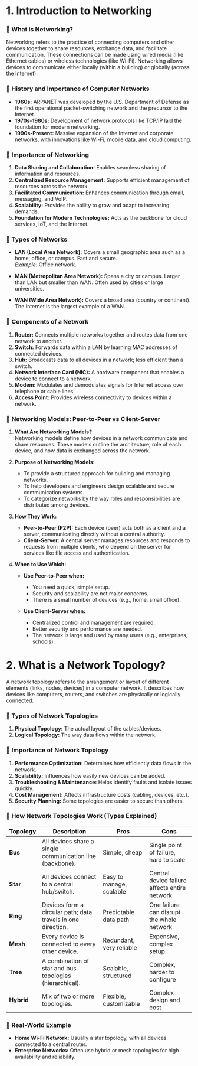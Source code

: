 # 1. Introduction to Networking

### 🔹 What is Networking?
Networking refers to the practice of connecting computers and other devices together to share resources, exchange data, and facilitate communication. These connections can be made using wired media (like Ethernet cables) or wireless technologies (like Wi-Fi). Networking allows devices to communicate either locally (within a building) or globally (across the Internet).

### 🔹 History and Importance of Computer Networks
- **1960s:** ARPANET was developed by the U.S. Department of Defense as the first operational packet-switching network and the precursor to the Internet.
- **1970s-1980s:** Development of network protocols like TCP/IP laid the foundation for modern networking.
- **1990s-Present:** Massive expansion of the Internet and corporate networks, with innovations like Wi-Fi, mobile data, and cloud computing.

### 🔹 Importance of Networking
1. **Data Sharing and Collaboration:** Enables seamless sharing of information and resources.
2. **Centralized Resource Management:** Supports efficient management of resources across the network.
3. **Facilitated Communication:** Enhances communication through email, messaging, and VoIP.
4. **Scalability:** Provides the ability to grow and adapt to increasing demands.
5. **Foundation for Modern Technologies:** Acts as the backbone for cloud services, IoT, and the Internet.

### 🔹 Types of Networks
- **LAN (Local Area Network):** Covers a small geographic area such as a home, office, or campus. Fast and secure.  
  *Example:* Office network.
  
- **MAN (Metropolitan Area Network):** Spans a city or campus. Larger than LAN but smaller than WAN. Often used by cities or large universities.

- **WAN (Wide Area Network):** Covers a broad area (country or continent). The Internet is the largest example of a WAN.

### 🔹 Components of a Network
1. **Router:** Connects multiple networks together and routes data from one network to another.
2. **Switch:** Forwards data within a LAN by learning MAC addresses of connected devices.
3. **Hub:** Broadcasts data to all devices in a network; less efficient than a switch.
4. **Network Interface Card (NIC):** A hardware component that enables a device to connect to a network.
5. **Modem:** Modulates and demodulates signals for Internet access over telephone or cable lines.
6. **Access Point:** Provides wireless connectivity to devices within a network.

### 🔹 Networking Models: Peer-to-Peer vs Client-Server
1. **What Are Networking Models?**  
   Networking models define how devices in a network communicate and share resources. These models outline the architecture, role of each device, and how data is exchanged across the network.

2. **Purpose of Networking Models:**
   - To provide a structured approach for building and managing networks.
   - To help developers and engineers design scalable and secure communication systems.
   - To categorize networks by the way roles and responsibilities are distributed among devices.

3. **How They Work:**
   - **Peer-to-Peer (P2P):** Each device (peer) acts both as a client and a server, communicating directly without a central authority.
   - **Client-Server:** A central server manages resources and responds to requests from multiple clients, who depend on the server for services like file access and authentication.

4. **When to Use Which:**
   - **Use Peer-to-Peer when:**
     - You need a quick, simple setup.
     - Security and scalability are not major concerns.
     - There is a small number of devices (e.g., home, small office).
     
   - **Use Client-Server when:**
     - Centralized control and management are required.
     - Better security and performance are needed.
     - The network is large and used by many users (e.g., enterprises, schools).

# 2. What is a Network Topology?
A network topology refers to the arrangement or layout of different elements (links, nodes, devices) in a computer network. It describes how devices like computers, routers, and switches are physically or logically connected.

### 🔹 Types of Network Topologies
1. **Physical Topology:** The actual layout of the cables/devices.
2. **Logical Topology:** The way data flows within the network.

### 🔹 Importance of Network Topology
1. **Performance Optimization:** Determines how efficiently data flows in the network.
2. **Scalability:** Influences how easily new devices can be added.
3. **Troubleshooting & Maintenance:** Helps identify faults and isolate issues quickly.
4. **Cost Management:** Affects infrastructure costs (cabling, devices, etc.).
5. **Security Planning:** Some topologies are easier to secure than others.

### 🔹 How Network Topologies Work (Types Explained)

| Topology   | Description                                                  | Pros                     | Cons                                          |
| ---------- | ------------------------------------------------------------ | ------------------------ | --------------------------------------------- |
| **Bus**    | All devices share a single communication line (backbone).    | Simple, cheap            | Single point of failure, hard to scale        |
| **Star**   | All devices connect to a central hub/switch.                 | Easy to manage, scalable | Central device failure affects entire network |
| **Ring**   | Devices form a circular path; data travels in one direction. | Predictable data path    | One failure can disrupt the whole network     |
| **Mesh**   | Every device is connected to every other device.             | Redundant, very reliable | Expensive, complex setup                      |
| **Tree**   | A combination of star and bus topologies (hierarchical).     | Scalable, structured     | Complex, harder to configure                  |
| **Hybrid** | Mix of two or more topologies.                               | Flexible, customizable   | Complex design and cost                       |

### 🔹 Real-World Example
- **Home Wi-Fi Network:** Usually a star topology, with all devices connected to a central router.
- **Enterprise Networks:** Often use hybrid or mesh topologies for high availability and reliability.

